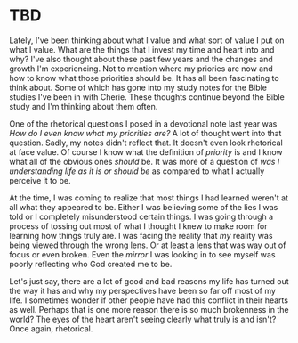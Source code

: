 # TBD

Lately, I've been thinking about what I value and what sort of value I put on what I value. What are the things that I invest my time and heart into and why? I've also thought about these past few years and the changes and growth I'm experiencing. Not to mention where my priories are now and how to know what those priorities should be. It has all been fascinating to think about. Some of which has gone into my study notes for the Bible studies I've been in with Cherie. These thoughts continue beyond the Bible study and I'm thinking about them often.

One of the rhetorical questions I posed in a devotional note last year was *How do I even know what my priorities are?* A lot of thought went into that question. Sadly, my notes didn't reflect that. It doesn't even look rhetorical at face value. Of course I know what the definition of *priority* is and I know what all of the obvious ones *should* be. It was more of a question of *was I understanding life as it is or should be* as compared to what I actually perceive it to be.

At the time, I was coming to realize that most things I had learned weren't at all what they appeared to be. Either I was believing some of the lies I was told or I completely misunderstood certain things. I was going through a process of tossing out most of what I thought I knew to make room for learning how things truly are. I was facing the reality that *my* reality was being viewed through the wrong lens. Or at least a lens that was way out of focus or even broken. Even the *mirror* I was looking in to see myself was poorly reflecting who God created me to be.

Let's just say, there are a lot of good and bad reasons my life has turned out the way it has and why my perspectives have been so far off most of my life. I sometimes wonder if other people have had this conflict in their hearts as well. Perhaps that is one more reason there is so much brokenness in the world? The eyes of the heart aren't seeing clearly what truly is and isn't? Once again, rhetorical.

